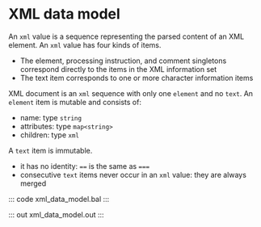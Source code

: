 # XML data model

An `xml` value is a sequence representing the parsed content of an XML element. An `xml` value has four kinds of items.

- The element, processing instruction, and comment singletons correspond directly to the items in the XML information set
- The text item corresponds to one or more character information items

XML document is an `xml` sequence with only one `element` and no `text`. An `element` item is mutable and consists of:

- name: type `string`
- attributes: type `map<string>`
- children: type `xml`

A `text` item is immutable.

- it has no identity: `==` is the same as `===`
- consecutive `text` items never occur in an `xml` value: they are always merged

::: code xml_data_model.bal :::

::: out xml_data_model.out :::